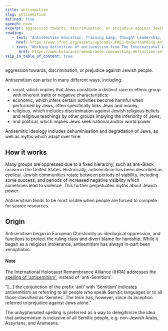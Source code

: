 ```yaml
---
title: antisemitism
slug: antisemitism
defined: true
speech: noun
excerpt: aggression towards, discrimination, or prejudice against Jewish people.
reading:
   - text: "Antisemitism Education, Training &amp; Thought Leadership, from Jews for Racial &amp; Economic Justice"
     href: https://www.jfrej.org/assets/uploads/JFREJ-Understanding-Antisemitism-November-2017-v1-3-2.pdf
   - text: "Working definition of antisemitism from The International Holocaust Remembrance Alliance (IHRA)"
      href: https://www.holocaustremembrance.com/working-definition-antisemitism
skip_in_table_of_content: true
---
```


aggression towards, discrimination, or prejudice against Jewish people.

Antisemitism can arise in many different ways, including:

-  racial, which implies that Jews constitute a distinct race or ethnic group with inherent traits or negative characteristics;
-  economic, which infers certain activities become harmful when performed by Jews, often specifically links Jews and money;
-  religious, which includes discrimination against Jewish religious beliefs and religious teachings by other groups implying the inferiority of Jews;
-  and political, which implies Jews seek national and/or world power.

Antisemitic ideology includes dehuminisation and degradation of Jews, as well as myths which adapt over time.

## How it works

Many groups are oppressed due to a fixed hierarchy, such as anti-Black racism in the United States. Historically, antisemitism has been described as cyclical. Jewish communities rotate between periods of stability, including some success, and periods of increased negative visibility which sometimes lead to violence. This further perpetuates myths about Jewish power.

Antisemitism tends to be most visible when people are forced to compete for scarce resources.

## Origin

Antisemitism began in European Christianity as ideological oppression, and functions to protect the ruling class and divert blame for hardship. While it began as a religious intolerance, antisemitism has always in-part been xenophobic.

#### Note

The International Holocaust Remembrance Alliance (IHRA) addresses the [spelling of 'antisemitism'](https://www.holocaustremembrance.com/antisemitism/spelling-antisemitism), instead of 'anti-Semitism':

"[...] the conjunction of the prefix ‘anti’ with ‘Semitism’ indicates antisemitism as referring to all people who speak Semitic languages or to all those classified as ‘Semites’. The term has, however, since its inception referred to prejudice against Jews alone."

The unhyphenated spelling is preferred as a way to delegitimize the idea that antiseminism is inclusive of all Semitic people, e.g. non-Jewish Arabs, Assyrians, and Arameans.
